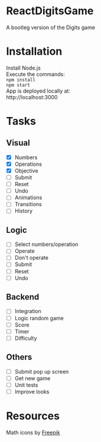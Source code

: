 # ReactDigitsGame
A bootleg version of the Digits game

# Installation  
Install Node.js  
Execute the commands:  
```npm install ```  
```npm start ```  
App is deployed locally at:  
http://localhost:3000

# Tasks
## Visual
- [x] Numbers
- [x] Operations
- [x] Objective
- [ ] Submit
- [ ] Reset
- [ ] Undo
- [ ] Animations
- [ ] Transitions
- [ ] History
## Logic
- [ ] Select numbers/operation
- [ ] Operate
- [ ] Don't operate
- [ ] Submit
- [ ] Reset
- [ ] Undo
## Backend
- [ ] Integration
- [ ] Logic random game
- [ ] Score
- [ ] Timer
- [ ] Difficulty
## Others
- [ ] Submit pop up screen
- [ ] Get new game
- [ ] Unit tests
- [ ] Improve looks
# Resources  
Math icons by [Freepik](https://www.flaticon.com/authors/freepik)